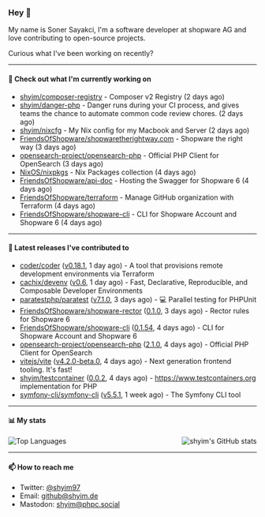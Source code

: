 ### Hey 👋

My name is Soner Sayakci, I'm a software developer at shopware AG and love contributing to open-source projects.

Curious what I've been working on recently?

---

#### 👷 Check out what I'm currently working on

- [shyim/composer-registry](https://github.com/shyim/composer-registry) - Composer v2 Registry (2 days ago)
- [shyim/danger-php](https://github.com/shyim/danger-php) - Danger runs during your CI process, and gives teams the chance to automate common code review chores. (2 days ago)
- [shyim/nixcfg](https://github.com/shyim/nixcfg) - My Nix config for my Macbook and Server (2 days ago)
- [FriendsOfShopware/shopwaretherightway.com](https://github.com/FriendsOfShopware/shopwaretherightway.com) - Shopware the right way (3 days ago)
- [opensearch-project/opensearch-php](https://github.com/opensearch-project/opensearch-php) - Official PHP Client for OpenSearch (3 days ago)
- [NixOS/nixpkgs](https://github.com/NixOS/nixpkgs) - Nix Packages collection (4 days ago)
- [FriendsOfShopware/api-doc](https://github.com/FriendsOfShopware/api-doc) - Hosting the Swagger for Shopware 6 (4 days ago)
- [FriendsOfShopware/terraform](https://github.com/FriendsOfShopware/terraform) - Manage GitHub organization with Terraform (4 days ago)
- [FriendsOfShopware/shopware-cli](https://github.com/FriendsOfShopware/shopware-cli) - CLI for Shopware Account and Shopware 6 (4 days ago)

---

#### 🔭 Latest releases I've contributed to

- [coder/coder](https://github.com/coder/coder) ([v0.18.1](https://github.com/coder/coder/releases/tag/v0.18.1), 1 day ago) - A tool that provisions remote development environments via Terraform
- [cachix/devenv](https://github.com/cachix/devenv) ([v0.6](https://github.com/cachix/devenv/releases/tag/v0.6), 1 day ago) - Fast, Declarative, Reproducible, and Composable Developer Environments
- [paratestphp/paratest](https://github.com/paratestphp/paratest) ([v7.1.0](https://github.com/paratestphp/paratest/releases/tag/v7.1.0), 3 days ago) - :computer: Parallel testing for PHPUnit
- [FriendsOfShopware/shopware-rector](https://github.com/FriendsOfShopware/shopware-rector) ([0.1.0](https://github.com/FriendsOfShopware/shopware-rector/releases/tag/0.1.0), 3 days ago) - Rector rules for Shopware 6
- [FriendsOfShopware/shopware-cli](https://github.com/FriendsOfShopware/shopware-cli) ([0.1.54](https://github.com/FriendsOfShopware/shopware-cli/releases/tag/0.1.54), 4 days ago) - CLI for Shopware Account and Shopware 6
- [opensearch-project/opensearch-php](https://github.com/opensearch-project/opensearch-php) ([2.1.0](https://github.com/opensearch-project/opensearch-php/releases/tag/2.1.0), 4 days ago) - Official PHP Client for OpenSearch
- [vitejs/vite](https://github.com/vitejs/vite) ([v4.2.0-beta.0](https://github.com/vitejs/vite/releases/tag/v4.2.0-beta.0), 4 days ago) - Next generation frontend tooling. It&#39;s fast!
- [shyim/testcontainer](https://github.com/shyim/testcontainer) ([0.0.2](https://github.com/shyim/testcontainer/releases/tag/0.0.2), 4 days ago) - https://www.testcontainers.org implementation for PHP
- [symfony-cli/symfony-cli](https://github.com/symfony-cli/symfony-cli) ([v5.5.1](https://github.com/symfony-cli/symfony-cli/releases/tag/v5.5.1), 1 week ago) - The Symfony CLI tool

---

#### 📊 My stats

<img align="right" alt="shyim's GitHub stats" src="https://github-readme-stats.vercel.app/api?username=shyim&count_private=1&show_icons=true&" />

![Top Languages](https://github-readme-stats.vercel.app/api/top-langs/?username=shyim)

---

#### 📫 How to reach me

- Twitter: [@shyim97](https://twitter.com/shyim97)
- Email: [github@shyim.de](mailto://github@shyim.de)
- Mastodon: <a rel="me" href="https://phpc.social/@shyim">shyim@phpc.social</a>
